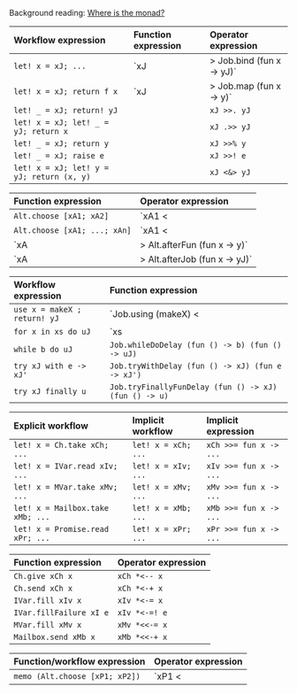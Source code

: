 Background reading: [Where is the monad?](http://www.quanttec.com/fparsec/users-guide/where-is-the-monad.html)

 Workflow expression                      | Function expression                | Operator expression
:---------------------------------------- |:---------------------------------- |:----------------------------
`let! x = xJ; ...`                        | `xJ |> Job.bind (fun x -> yJ)`     | `xJ >>= fun x -> yJ`
`let! x = xJ; return f x`                 | `xJ |> Job.map (fun x -> y)`       | `xJ |>> fun x -> y`
`let! _ = xJ; return! yJ`                 |                                    | `xJ >>. yJ`
`let! x = xJ; let! _ = yJ; return x`      |                                    | `xJ .>> yJ`
`let! _ = xJ; return y`                   |                                    | `xJ >>% y`
`let! _ = xJ; raise e`                    |                                    | `xJ >>! e`
`let! x = xJ; let! y = yJ; return (x, y)` |                                    | `xJ <&> yJ`

 Function expression               | Operator expression
:--------------------------------- |:-------------------------
`Alt.choose [xA1; xA2]`            | `xA1 <|> xA2`
`Alt.choose [xA1; ...; xAn]`       | `xA1 <|> ... <|> xAn`
`xA |> Alt.afterFun (fun x -> y)`  | `xA ^-> fun x -> y`
`xA |> Alt.afterJob (fun x -> yJ)` | `xA ^=> fun x -> yJ`

 Workflow expression         | Function expression
:--------------------------- |:----------------------------------------------------------
`use x = makeX ; return! yJ` | `Job.using (makeX) <| fun x -> yJ`
`for x in xs do uJ`          | `xs |> Seq.iterJob (fun x -> uJ)`
`while b do uJ`              | `Job.whileDoDelay (fun () -> b) (fun () -> uJ)`
`try xJ with e -> xJ'`       | `Job.tryWithDelay (fun () -> xJ) (fun e -> xJ')`
`try xJ finally u`           | `Job.tryFinallyFunDelay (fun () -> xJ) (fun () -> u)`

 Explicit workflow               | Implicit workflow   | Implicit expression
:------------------------------- |:------------------- |:-----------------------------
`let! x = Ch.take xCh; ...`      | `let! x = xCh; ...` | `xCh >>= fun x -> ...`
`let! x = IVar.read xIv; ...`    | `let! x = xIv; ...` | `xIv >>= fun x -> ...`
`let! x = MVar.take xMv; ...`    | `let! x = xMv; ...` | `xMv >>= fun x -> ...`
`let! x = Mailbox.take xMb; ...` | `let! x = xMb; ...` | `xMb >>= fun x -> ...`
`let! x = Promise.read xPr; ...` | `let! x = xPr; ...` | `xPr >>= fun x -> ...`

 Function expression    | Operator expression
:---------------------- |:----------------------
`Ch.give xCh x`         | `xCh *<-- x`
`Ch.send xCh x`         | `xCh *<-+ x`
`IVar.fill xIv x`       | `xIv *<-= x`
`IVar.fillFailure xI e` | `xIv *<-=! e`
`MVar.fill xMv x`       | `xMv *<<-= x`
`Mailbox.send xMb x`    | `xMb *<<-+ x`

 Function/workflow expression    | Operator expression
:------------------------------- |:----------------------------
`memo (Alt.choose [xP1; xP2])`   | `xP1 <|>* xP2`
